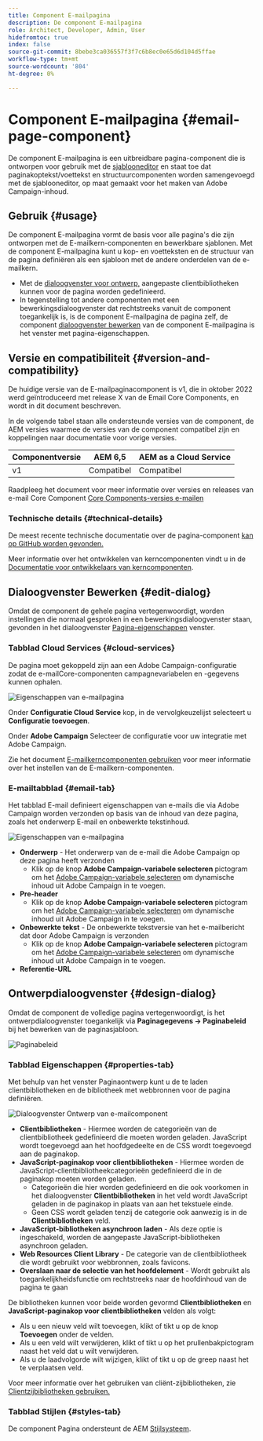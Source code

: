 ```yaml
---
title: Component E-mailpagina
description: De component E-mailpagina
role: Architect, Developer, Admin, User
hidefromtoc: true
index: false
source-git-commit: 8bebe3ca036557f3f7c6b8ec0e65d6d104d5ffae
workflow-type: tm+mt
source-wordcount: '804'
ht-degree: 0%

---
```



# Component E-mailpagina {#email-page-component}

De component E-mailpagina is een uitbreidbare pagina-component die is ontworpen voor gebruik met de [sjablooneditor](https://experienceleague.adobe.com/docs/experience-manager-cloud-service/sites/authoring/features/templates.html) en staat toe dat paginakoptekst/voettekst en structuurcomponenten worden samengevoegd met de sjablooneditor, op maat gemaakt voor het maken van Adobe Campaign-inhoud.

## Gebruik {#usage}

De component E-mailpagina vormt de basis voor alle pagina&#39;s die zijn ontworpen met de E-mailkern-componenten en bewerkbare sjablonen. Met de component E-mailpagina kunt u kop- en voetteksten en de structuur van de pagina definiëren als een sjabloon met de andere onderdelen van de e-mailkern.

* Met de [dialoogvenster voor ontwerp,](#design-dialog) aangepaste clientbibliotheken kunnen voor de pagina worden gedefinieerd.
* In tegenstelling tot andere componenten met een bewerkingsdialoogvenster dat rechtstreeks vanuit de component toegankelijk is, is de component E-mailpagina de pagina zelf, de component [dialoogvenster bewerken](#edit-dialog) van de component E-mailpagina is het venster met pagina-eigenschappen.

## Versie en compatibiliteit {#version-and-compatibility}

De huidige versie van de E-mailpaginacomponent is v1, die in oktober 2022 werd geïntroduceerd met release X van de Email Core Components, en wordt in dit document beschreven.

In de volgende tabel staan alle ondersteunde versies van de component, de AEM versies waarmee de versies van de component compatibel zijn en koppelingen naar documentatie voor vorige versies.

| Componentversie | AEM 6,5 | AEM as a Cloud Service |
|---|---|---|
| v1 | Compatibel | Compatibel |

Raadpleeg het document voor meer informatie over versies en releases van e-mail Core Component [Core Components-versies e-mailen](/help/email/versions.md)

### Technische details {#technical-details}

De meest recente technische documentatie over de pagina-component [kan op GitHub worden gevonden.](https://adobe.com/go/aem_cmp_tech_email_page_v1)

Meer informatie over het ontwikkelen van kerncomponenten vindt u in de [Documentatie voor ontwikkelaars van kerncomponenten](/help/developing/overview.md).

## Dialoogvenster Bewerken {#edit-dialog}

Omdat de component de gehele pagina vertegenwoordigt, worden instellingen die normaal gesproken in een bewerkingsdialoogvenster staan, gevonden in het dialoogvenster [Pagina-eigenschappen](https://experienceleague.adobe.com/docs/experience-manager-cloud-service/sites/authoring/fundamentals/page-properties.html) venster.

### Tabblad Cloud Services {#cloud-services}

De pagina moet gekoppeld zijn aan een Adobe Campaign-configuratie zodat de e-mailCore-componenten campagnevariabelen en -gegevens kunnen ophalen.

![Eigenschappen van e-mailpagina](/help/email/assets/email-page-properties.png)

Onder **Configuratie Cloud Service** kop, in de vervolgkeuzelijst selecteert u **Configuratie toevoegen**.

Onder **Adobe Campaign** Selecteer de configuratie voor uw integratie met Adobe Campaign.

Zie het document [E-mailkerncomponenten gebruiken](/help/email/using.md) voor meer informatie over het instellen van de E-mailkern-componenten.

### E-mailtabblad {#email-tab}

Het tabblad E-mail definieert eigenschappen van e-mails die via Adobe Campaign worden verzonden op basis van de inhoud van deze pagina, zoals het onderwerp E-mail en onbewerkte tekstinhoud.

![Eigenschappen van e-mailpagina](/help/email/assets/email-page-properties-email.png)

* **Onderwerp** - Het onderwerp van de e-mail die Adobe Campaign op deze pagina heeft verzonden
   * Klik op de knop **Adobe Campaign-variabele selecteren** pictogram om het [Adobe Campaign-variabele selecteren](/help/email/campaign-variables.md) om dynamische inhoud uit Adobe Campaign in te voegen.
* **Pre-header**
   * Klik op de knop **Adobe Campaign-variabele selecteren** pictogram om het [Adobe Campaign-variabele selecteren](/help/email/campaign-variables.md) om dynamische inhoud uit Adobe Campaign in te voegen.
* **Onbewerkte tekst** - De onbewerkte tekstversie van het e-mailbericht dat door Adobe Campaign is verzonden
   * Klik op de knop **Adobe Campaign-variabele selecteren** pictogram om het [Adobe Campaign-variabele selecteren](/help/email/campaign-variables.md) om dynamische inhoud uit Adobe Campaign in te voegen.
* **Referentie-URL**

## Ontwerpdialoogvenster {#design-dialog}

Omdat de component de volledige pagina vertegenwoordigt, is het ontwerpdialoogvenster toegankelijk via **Paginagegevens -> Paginabeleid** bij het bewerken van de paginasjabloon.

![Paginabeleid](/help/assets/page-policy.png)

### Tabblad Eigenschappen {#properties-tab}

Met behulp van het venster Paginaontwerp kunt u de te laden clientbibliotheken en de bibliotheek met webbronnen voor de pagina definiëren.

![Dialoogvenster Ontwerp van e-mailcomponent](/help/email/assets/email-page-design.png)

* **Clientbibliotheken** - Hiermee worden de categorieën van de clientbibliotheek gedefinieerd die moeten worden geladen. JavaScript wordt toegevoegd aan het hoofdgedeelte en de CSS wordt toegevoegd aan de paginakop.
* **JavaScript-paginakop voor clientbibliotheken** - Hiermee worden de JavaScript-clientbibliotheekcategorieën gedefinieerd die in de paginakop moeten worden geladen.
   * Categorieën die hier worden gedefinieerd en die ook voorkomen in het dialoogvenster **Clientbibliotheken** in het veld wordt JavaScript geladen in de paginakop in plaats van aan het tekstuele einde.
   * Geen CSS wordt geladen tenzij de categorie ook aanwezig is in de **Clientbibliotheken** veld.
* **JavaScript-bibliotheken asynchroon laden** - Als deze optie is ingeschakeld, worden de aangepaste JavaScript-bibliotheken asynchroon geladen.
* **Web Resources Client Library** - De categorie van de clientbibliotheek die wordt gebruikt voor webbronnen, zoals favicons.
* **Overslaan naar de selectie van het hoofdelement** - Wordt gebruikt als toegankelijkheidsfunctie om rechtstreeks naar de hoofdinhoud van de pagina te gaan

De bibliotheken kunnen voor beide worden gevormd **Clientbibliotheken** en **JavaScript-paginakop voor clientbibliotheken** velden als volgt:

* Als u een nieuw veld wilt toevoegen, klikt of tikt u op de knop **Toevoegen** onder de velden.
* Als u een veld wilt verwijderen, klikt of tikt u op het prullenbakpictogram naast het veld dat u wilt verwijderen.
* Als u de laadvolgorde wilt wijzigen, klikt of tikt u op de greep naast het te verplaatsen veld.

Voor meer informatie over het gebruiken van cliënt-zijbibliotheken, zie [Clientzijbibliotheken gebruiken.](https://helpx.adobe.com/experience-manager/6-5/sites/developing/using/clientlibs.html)

### Tabblad Stijlen {#styles-tab}

De component Pagina ondersteunt de AEM [Stijlsysteem](/help/get-started/authoring.md#component-styling).
